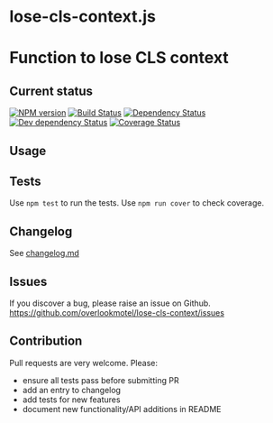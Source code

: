 # lose-cls-context.js

# Function to lose CLS context

## Current status

[![NPM version](https://img.shields.io/npm/v/lose-cls-context.svg)](https://www.npmjs.com/package/lose-cls-context)
[![Build Status](https://img.shields.io/travis/overlookmotel/lose-cls-context/master.svg)](http://travis-ci.org/overlookmotel/lose-cls-context)
[![Dependency Status](https://img.shields.io/david/overlookmotel/lose-cls-context.svg)](https://david-dm.org/overlookmotel/lose-cls-context)
[![Dev dependency Status](https://img.shields.io/david/dev/overlookmotel/lose-cls-context.svg)](https://david-dm.org/overlookmotel/lose-cls-context)
[![Coverage Status](https://img.shields.io/coveralls/overlookmotel/lose-cls-context/master.svg)](https://coveralls.io/r/overlookmotel/lose-cls-context)

## Usage

## Tests

Use `npm test` to run the tests. Use `npm run cover` to check coverage.

## Changelog

See [changelog.md](https://github.com/overlookmotel/lose-cls-context/blob/master/changelog.md)

## Issues

If you discover a bug, please raise an issue on Github. https://github.com/overlookmotel/lose-cls-context/issues

## Contribution

Pull requests are very welcome. Please:

* ensure all tests pass before submitting PR
* add an entry to changelog
* add tests for new features
* document new functionality/API additions in README
